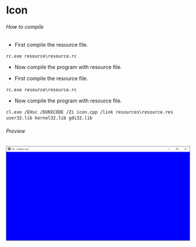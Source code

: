 Icon
====

###### How to compile

- First compile the resource file.

```
rc.exe resource\resource.rc
```

- Now compile the program with resource file.

- First compile the resource file.

```
rc.exe resource\resource.rc
```

- Now compile the program with resource file.

```
cl.exe /EHsc /DUNICODE /Zi icon.cpp /link resources\resource.res user32.lib kernel32.lib gdi32.lib
```

###### Preview

![icon](preview/icon.png?raw=true "Icon")
